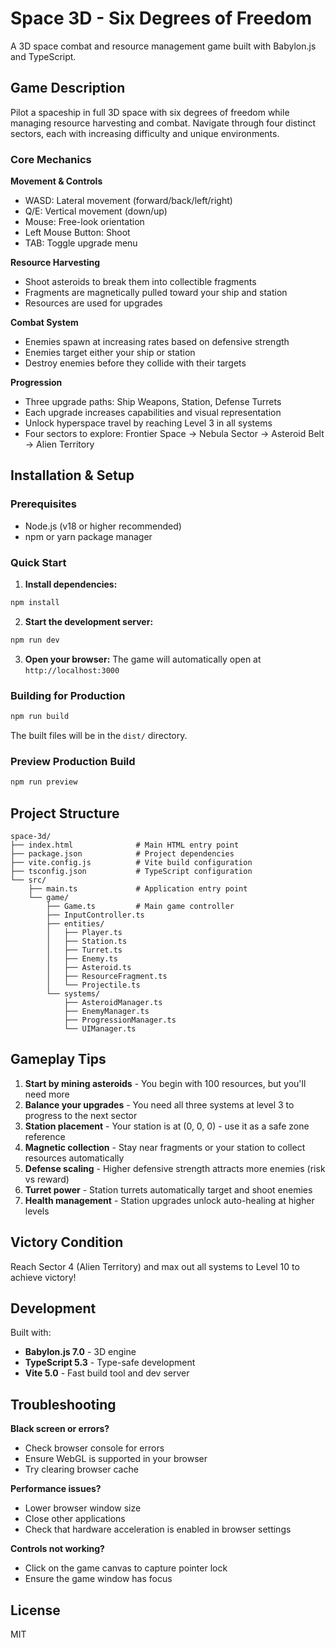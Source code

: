 # Space 3D - Six Degrees of Freedom

A 3D space combat and resource management game built with Babylon.js and TypeScript.

## Game Description

Pilot a spaceship in full 3D space with six degrees of freedom while managing resource harvesting and combat. Navigate through four distinct sectors, each with increasing difficulty and unique environments.

### Core Mechanics

**Movement & Controls**
- WASD: Lateral movement (forward/back/left/right)
- Q/E: Vertical movement (down/up)
- Mouse: Free-look orientation
- Left Mouse Button: Shoot
- TAB: Toggle upgrade menu

**Resource Harvesting**
- Shoot asteroids to break them into collectible fragments
- Fragments are magnetically pulled toward your ship and station
- Resources are used for upgrades

**Combat System**
- Enemies spawn at increasing rates based on defensive strength
- Enemies target either your ship or station
- Destroy enemies before they collide with their targets

**Progression**
- Three upgrade paths: Ship Weapons, Station, Defense Turrets
- Each upgrade increases capabilities and visual representation
- Unlock hyperspace travel by reaching Level 3 in all systems
- Four sectors to explore: Frontier Space → Nebula Sector → Asteroid Belt → Alien Territory

## Installation & Setup

### Prerequisites
- Node.js (v18 or higher recommended)
- npm or yarn package manager

### Quick Start

1. **Install dependencies:**
```bash
npm install
```

2. **Start the development server:**
```bash
npm run dev
```

3. **Open your browser:**
The game will automatically open at `http://localhost:3000`

### Building for Production

```bash
npm run build
```

The built files will be in the `dist/` directory.

### Preview Production Build

```bash
npm run preview
```

## Project Structure

```
space-3d/
├── index.html              # Main HTML entry point
├── package.json            # Project dependencies
├── vite.config.js          # Vite build configuration
├── tsconfig.json           # TypeScript configuration
└── src/
    ├── main.ts             # Application entry point
    └── game/
        ├── Game.ts         # Main game controller
        ├── InputController.ts
        ├── entities/
        │   ├── Player.ts
        │   ├── Station.ts
        │   ├── Turret.ts
        │   ├── Enemy.ts
        │   ├── Asteroid.ts
        │   ├── ResourceFragment.ts
        │   └── Projectile.ts
        └── systems/
            ├── AsteroidManager.ts
            ├── EnemyManager.ts
            ├── ProgressionManager.ts
            └── UIManager.ts
```

## Gameplay Tips

1. **Start by mining asteroids** - You begin with 100 resources, but you'll need more
2. **Balance your upgrades** - You need all three systems at level 3 to progress to the next sector
3. **Station placement** - Your station is at (0, 0, 0) - use it as a safe zone reference
4. **Magnetic collection** - Stay near fragments or your station to collect resources automatically
5. **Defense scaling** - Higher defensive strength attracts more enemies (risk vs reward)
6. **Turret power** - Station turrets automatically target and shoot enemies
7. **Health management** - Station upgrades unlock auto-healing at higher levels

## Victory Condition

Reach Sector 4 (Alien Territory) and max out all systems to Level 10 to achieve victory!

## Development

Built with:
- **Babylon.js 7.0** - 3D engine
- **TypeScript 5.3** - Type-safe development
- **Vite 5.0** - Fast build tool and dev server

## Troubleshooting

**Black screen or errors?**
- Check browser console for errors
- Ensure WebGL is supported in your browser
- Try clearing browser cache

**Performance issues?**
- Lower browser window size
- Close other applications
- Check that hardware acceleration is enabled in browser settings

**Controls not working?**
- Click on the game canvas to capture pointer lock
- Ensure the game window has focus

## License

MIT
